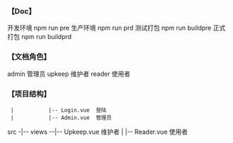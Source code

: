 ### 【Doc】
开发环境 npm run pre
生产环境 npm run prd
测试打包 npm run buildpre
正式打包 npm run buildprd

### 【文档角色】
admin  管理员
upkeep 维护者
reader 使用者

### 【项目结构】
     |           |-- Login.vue  登陆
     |           |-- Admin.vue  管理员
src -|-- views --|-- Upkeep.vue 维护者
     |           |-- Reader.vue 使用者
